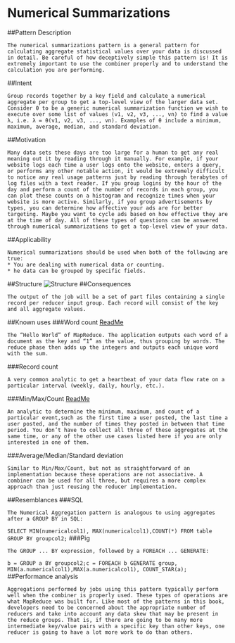 
# Numerical Summarizations
##Pattern Description
```
The numerical summarizations pattern is a general pattern for calculating aggregate statistical values over your data is discussed in detail. Be careful of how deceptively simple this pattern is! It is extremely important to use the combiner properly and to understand the calculation you are performing.
```
##Intent
```
Group records together by a key field and calculate a numerical aggregate per group to get a top-level view of the larger data set. Consider θ to be a generic numerical summarization function we wish to execute over some list of values (v1, v2, v3, ..., vn) to find a value λ, i.e. λ = θ(v1, v2, v3, ..., vn). Examples of θ include a minimum, maximum, average, median, and standard deviation.
```
##Motivation
```
Many data sets these days are too large for a human to get any real meaning out it by reading through it manually. For example, if your website logs each time a user logs onto the website, enters a query, or performs any other notable action, it would be extremely difficult to notice any real usage patterns just by reading through terabytes of log files with a text reader. If you group logins by the hour of the day and perform a count of the number of records in each group, you can plot these counts on a histogram and recognize times when your website is more active. Similarly, if you group advertisements by types, you can determine how affective your ads are for better targeting. Maybe you want to cycle ads based on how effective they are at the time of day. All of these types of questions can be answered through numerical summarizations to get a top-level view of your data.
```
##Applicability
```
Numerical summarizations should be used when both of the following are true:
* You are dealing with numerical data or counting.
* he data can be grouped by specific fields.
```
##Structure
![Structure](https://github.com/geftimov/MapReduce/tree/master/readme/img/NumericalSummarizations.png)
##Consequences
```
The output of the job will be a set of part files containing a single record per reducer input group. Each record will consist of the key and all aggregate values. 
```
##Known uses
###Word count [ReadMe](https://github.com/geftimov/MapReduce/tree/master/readme/CommentWordCount.md)

    The “Hello World” of MapReduce. The application outputs each word of a document as the key and “1” as the value, thus grouping by words. The reduce phase then adds up the integers and outputs each unique word with the sum.

###Record count

    A very common analytic to get a heartbeat of your data flow rate on a particular interval (weekly, daily, hourly, etc.).
###Min/Max/Count [ReadMe](https://github.com/geftimov/MapReduce/tree/master/readme/MinMaxCount.md)
    
    An analytic to determine the minimum, maximum, and count of a particular event,such as the first time a user posted, the last time a user posted, and the number of times they posted in between that time period. You don’t have to collect all three of these aggregates at the same time, or any of the other use cases listed here if you are only interested in one of them.
###Average/Median/Standard deviation
    
    Similar to Min/Max/Count, but not as straightforward of an implementation because these operations are not associative. A combiner can be used for all three, but requires a more complex approach than just reusing the reducer implementation.
    
##Resemblances
###SQL

    The Numerical Aggregation pattern is analogous to using aggregates after a GROUP BY in SQL:
`SELECT MIN(numericalcol1), MAX(numericalcol1),COUNT(*) FROM table GROUP BY groupcol2;`
###Pig

    The GROUP ... BY expression, followed by a FOREACH ... GENERATE:
`b = GROUP a BY groupcol2;c = FOREACH b GENERATE group, MIN(a.numericalcol1),MAX(a.numericalcol1), COUNT_STAR(a);`
##Performance analysis

    Aggregations performed by jobs using this pattern typically perform well when the combiner is properly used. These types of operations are what MapReduce was built for. Like most of the patterns in this book, developers need to be concerned about the appropriate number of reducers and take into account any data skew that may be present in the reduce groups. That is, if there are going to be many more intermediate key/value pairs with a specific key than other keys, one reducer is going to have a lot more work to do than others.


